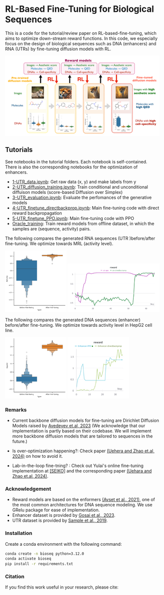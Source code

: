 # RL-Based Fine-Tuning for Biological Sequences  

This is a code for the tutorial/review paper on RL-based-fine-tuning, which aims to optimize down-stream reward functions.  In this code, we especially focus on the design of biological sequences such as DNA (enhancers) and RNA (UTRs) by fine-tuning diffusion models with RL.

![Summary](./media/summary.png)

## Tutorials

See notebooks in the tutorial folders. Each notebook is self-contained. There is also the corresponding notebooks for the optimization of enhancers.  

* [1-UTR_data.ipynb](tutorials/UTR/1-UTR_data.ipynb): Get raw data (x, y) and make labels from y
* [2-UTR_diffusion_training.ipynb](tutorials/UTR/2-UTR_diffusion_training.ipynb): Train conditional and unconditional diffuison models (score-based Diffusion over Simplex)
* [3-UTR_evaluation.ipynb](tutorials/UTR/3-UTR_evaluation.ipynb): Evaluate the perfomances of the generative models
* [4-UTR_finetune_directbackprop.ipynb](tutorials/UTR/4-UTR_finetune_directbackprop.ipynb): Main fine-tuning code with direct reward backpropagation  
* [5-UTR_finetune_PPO.ipynb](tutorials//UTR/5-UTR_finetune_PPO.ipynb):  Main fine-tuning code with PPO  
* [Oracle_training](tutorials/UTR/UTR_oracle_training.ipynb): Train reward models from offline dataset, in which the samples are (sequence, activity) pairs.

The following compares the generated RNA sequences (UTR )before/after fine-tuning. We optimize towards MRL (activity level).  

<img src= "./media/RNA_output_high_finetune.png" alt="RNA output" width="200"> <img src= "./media/chat_UTR.png" alt="Chat UTR" width="300">

The following compares the generated DNA sequences (enhancer) before/after fine-tuning. We optimize towards activity level in HepG2 cell line.  

<img src= "./media/DNA_output_high_finetune.png"  width="200"> <img src= "./media/chat_Enhancer.png" width="200">

### Remarks  

* Current backbone diffusion models for fine-tuning are Dirichlet Diffusion Models raised by [Avedeyev et.al, 2023](https://arxiv.org/abs/2305.10699) (We acknowledge that our implementation is partly based on their codebase. We will implement more backbone diffusion models that are tailored to sequences in the future.)

* Is over-optimization happening?: Check paper [(Uehera and Zhao et.al, 2024)](https://arxiv.org/abs/2405.19673) on how to avoid it.

* Lab-in-the-loop fine-tning? : Check out Yulai's online fine-tuning implementation at [[SEIKO]](https://github.com/zhaoyl18/SEIKO) and the corresponding paper [(Uehara and Zhao et.al, 2024)](https://arxiv.org/abs/2402.16359).

### Acknowledgement

* Reward models are based on the enformers [(Avset et al., 2021)](https://www.nature.com/articles/s41592-021-01252-x), one of the most common architectures for DNA sequence modeling. We use GRelu package for ease of implementation.  
* Enhancer dataset is provided by [Gosai et al., 2023](https://www.biorxiv.org/content/10.1101/2023.08.08.552077v1).
* UTR dataset is provided by [Sample et al., 2019](https://www.ncbi.nlm.nih.gov/geo/query/acc.cgi?acc=GSE114002).

### Installation  

Create a conda environment with the following command:

```bash
conda create -n bioseq python=3.12.0
conda activate bioseq
pip install -r requirements.txt
```

### Citation

If you find this work useful in your research, please cite:
